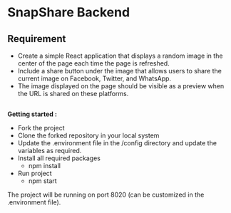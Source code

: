 # SnapShare Backend

## Requirement
   - Create a simple React application that displays a random image in the center of the page each time the page is refreshed. 
   - Include a share button under the image that allows users to share the current image on Facebook, Twitter, and WhatsApp. 
   - The image displayed on the page should be visible as a preview when the URL is shared on these platforms.


##

**Getting started :**
  - Fork the project
  - Clone the forked repository in your local system
  - Update the .environment file in the /config directory and update the variables 
    as required.
  - Install all required packages
      - npm install
  - Run project
      - npm start

  The project will be running on port 8020 (can be customized in the .environment file).
